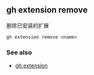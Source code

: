 

## gh extension remove

删除已安装的扩展

```
gh extension remove <name>
```

### See also

-   [gh extension](./gh_extension)
